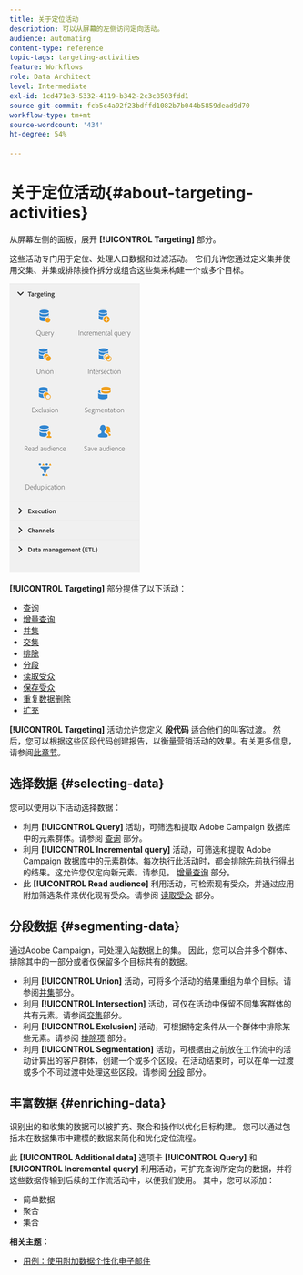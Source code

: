 ```yaml
---
title: 关于定位活动
description: 可以从屏幕的左侧访问定向活动。
audience: automating
content-type: reference
topic-tags: targeting-activities
feature: Workflows
role: Data Architect
level: Intermediate
exl-id: 1cd471e3-5332-4119-b342-2c3c8503fdd1
source-git-commit: fcb5c4a92f23bdffd1082b7b044b5859dead9d70
workflow-type: tm+mt
source-wordcount: '434'
ht-degree: 54%

---
```


# 关于定位活动{#about-targeting-activities}

从屏幕左侧的面板，展开 **[!UICONTROL Targeting]** 部分。

这些活动专门用于定位、处理人口数据和过滤活动。 它们允许您通过定义集并使用交集、并集或排除操作拆分或组合这些集来构建一个或多个目标。

![](assets/wkf_targeting_activities.png)

**[!UICONTROL Targeting]** 部分提供了以下活动：

* [查询](../../automating/using/query.md)
* [增量查询](../../automating/using/incremental-query.md)
* [并集](../../automating/using/union.md)
* [交集](../../automating/using/intersection.md)
* [排除](../../automating/using/exclusion.md)
* [分段](../../automating/using/segmentation.md)
* [读取受众](../../automating/using/read-audience.md)
* [保存受众](../../automating/using/save-audience.md)
* [重复数据删除](../../automating/using/deduplication.md)
* [扩充](../../automating/using/enrichment.md)

**[!UICONTROL Targeting]** 活动允许您定义 **段代码** 适合他们的叫客过渡。 然后，您可以根据这些区段代码创建报告，以衡量营销活动的效果。有关更多信息，请参阅[此章节](../../reporting/using/creating-a-report-workflow-segment.md)。

## 选择数据 {#selecting-data}

您可以使用以下活动选择数据：

* 利用 **[!UICONTROL Query]** 活动，可筛选和提取 Adobe Campaign 数据库中的元素群体。请参阅 [查询](../../automating/using/query.md) 部分。
* 利用 **[!UICONTROL Incremental query]** 活动，可筛选和提取 Adobe Campaign 数据库中的元素群体。每次执行此活动时，都会排除先前执行得出的结果。这允许您仅定向新元素。请参见。 [增量查询](../../automating/using/incremental-query.md) 部分。
* 此 **[!UICONTROL Read audience]** 利用活动，可检索现有受众，并通过应用附加筛选条件来优化现有受众。请参阅 [读取受众](../../automating/using/read-audience.md) 部分。

## 分段数据 {#segmenting-data}

通过Adobe Campaign，可处理入站数据上的集。 因此，您可以合并多个群体、排除其中的一部分或者仅保留多个目标共有的数据。

* 利用 **[!UICONTROL Union]** 活动，可将多个活动的结果重组为单个目标。请参阅[并集](../../automating/using/union.md)部分。
* 利用 **[!UICONTROL Intersection]** 活动，可仅在活动中保留不同集客群体的共有元素。请参阅[交集](../../automating/using/intersection.md)部分。
* 利用 **[!UICONTROL Exclusion]** 活动，可根据特定条件从一个群体中排除某些元素。请参阅 [排除项](../../automating/using/exclusion.md) 部分。
* 利用 **[!UICONTROL Segmentation]** 活动，可根据由之前放在工作流中的活动计算出的客户群体，创建一个或多个区段。在活动结束时，可以在单一过渡或多个不同过渡中处理这些区段。请参阅 [分段](../../automating/using/segmentation.md) 部分。

## 丰富数据 {#enriching-data}

识别出的和收集的数据可以被扩充、聚合和操作以优化目标构建。 您可以通过包括未在数据集市中建模的数据来简化和优化定位流程。

此 **[!UICONTROL Additional data]** 选项卡 **[!UICONTROL Query]** 和 **[!UICONTROL Incremental query]** 利用活动，可扩充查询所定向的数据，并将这些数据传输到后续的工作流活动中，以便我们使用。 其中，您可以添加：

* 简单数据
* 聚合
* 集合

**相关主题：**

* [用例：使用附加数据个性化电子邮件](../../automating/using/personalizing-email-with-additional-data.md)
